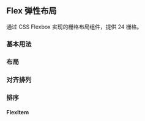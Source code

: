 ## Flex 弹性布局

通过 CSS Flexbox 实现的栅格布局组件，提供 24 栅格。

### 基本用法

<code src="./demo/FlexDefault.tsx" ></code>

### 布局

<code src="./demo/FlexJustify.tsx" ></code>

### 对齐排列

<code src="./demo/FlexAlign.tsx" ></code>

### 排序

<code src="./demo/FlexOrder.tsx" ></code>

<API src="../../../src/components/FlexBox/FlexBox.tsx"></API>

#### FlexItem

<API src="../../../src/components/FlexBox/FlexItem.tsx" hideTitle ></API>
